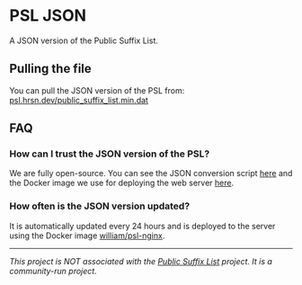 # PSL JSON
A JSON version of the Public Suffix List.

## Pulling the file
You can pull the JSON version of the PSL from: [psl.hrsn.dev/public_suffix_list.min.dat](https://psl.hrsn.dev/public_suffix_list.json)

## FAQ
### How can I trust the JSON version of the PSL?
We are fully open-source. You can see the JSON conversion script [here](https://github.com/wdhdev/psl-json/blob/main/scripts/json.js) and the Docker image we use for deploying the web server [here](https://github.com/wdhdev/docker-images/tree/main/psl-nginx).

### How often is the JSON version updated?
It is automatically updated every 24 hours and is deployed to the server using the Docker image [william/psl-nginx](https://github.com/wdhdev/docker-images/tree/main/psl-nginx).

---

*This project is NOT associated with the [Public Suffix List](https://publicsuffix.org) project. It is a community-run project.*
